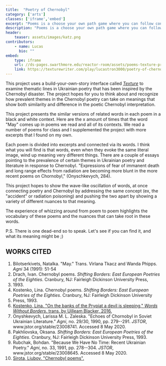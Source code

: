 ```yaml
---
title:  "Poetry of Chernobyl"
category: ['arts']
classes: ['iframe','embed']
excerpt: "Poems is a choose your own path game where you can follow connections between the imagery of poems about Chernobyl. "
description: "Poems is a choose your own path game where you can follow connections between the imagery of poems about Chernobyl. The project hopes you will see how similar ideas or words have propagated in the poetry about Chernobyl, but can take on meanings far different from one another. As I made the project I thought about why certain poems were alike and how they informed each other. "
header: 
    teaser: assets/images/katz.png
contributors:
    - name: Lucas 
      bio: ""
embed:
    type: iframe
    url: //ds-pages.swarthmore.edu/reactor-room/assets/poems-texture-project.html
    link: https://texturewriter.com/play/lucastron3000/poetry-of-chernobyl-/info
---
```


This project uses a build-your-own-story interface called [*Texture*](https://texturewriter.com/) to
examine thematic lines in Ukrainian poetry that has been inspired by the
Chernobyl disaster. The project hopes for you to think about and
recognize how prevalent themes in the Chernobyl poetry can take on
meanings that show both similarity and difference in the poetic
Chernobyl interpretation.

This project presents the similar versions of related words in each poem
in a black and white context. Here are the x amount of times that the
word "May" comes up in poems we read and all of its contexts. We read a
number of poems for class and I supplemented the project with more
excerpts that I found on my own.

Each poem is divided into excerpts and connected via its words. I think
what you will find is that words, even when they evoke the same literal
image, wind up meaning very different things. There are a couple of
essays pointing to the prevalence of certain themes in Ukrainian poetry
and literature in response to Chernobyl. "Expressions of fear of
immanent death and long range effects from radiation are becoming more
blunt in the more recent poems on Chornobyl," (Onyschkevych, 284).

This project hopes to show the wave-like oscillation of words, at once
connecting poetry and Chernobyl by addressing the same concept (ex, the
"accident" or radiation poisoning) and pushing the two apart by showing
a variety of different nuances to that meaning.

The experience of whizzing around from poem to poem highlights the
vocabulary of these poems and the nuances that can take root in these
words.

P.S. There is one dead-end so to speak. Let's see if you can find it,
and what its meaning might be ;)

## WORKS CITED


<div class="footnotes">
    <ol>
        <li>Bilotserkivets, Natalka. "May." Trans. Virlana Tkacz and Wanda Phipps. <em>Agni</em> 34 (1991): 51-54</li>
        <li>Drach, Ivan. Chernobyl poems. <em>Shifting Borders: East European Poetries of the Eighties</em>. Cranbury, NJ: Fairleigh Dickinson University Press,</li>
        <li>1993.</li>
        <li>Kostenko, Lina. Chernobyl poems. <em>Shifting Borders: East European Poetries of the Eighties</em>. Cranbury, NJ: Fairleigh Dickinson University</li>
        <li>Press, 1993.</li>
        <li><a href="https://www.wordswithoutborders.org/dispatches/article/chernobyl-poems-lina-kostenko-uilleam-blacker">Kostenko, Lina. "On the banks of the Prypiat a devil is sleeping," <em>Words Without Borders</em>. trans. by Uilleam Blacker, 2016.</a></li>
        <li>Onyshkevych, Larissa M. L. Zaleska. "Echoes of Chornobyl in Soviet Ukrainian Literature." <em>Agni</em>, no. 29/30, 1990, pp. 279--291. <em>JSTOR</em>, www.jstor.org/stable/23008741. Accessed 8 May 2020.</li>
        <li>Pakhliovska, Oksana. <em>Shifting Borders: East European Poetries of the Eighties</em>. Cranbury, NJ: Fairleigh Dickinson University Press, 1993.</li>
        <li>Rubchak, Bohdan. "Because We Have No Time: Recent Ukrainian Poetry." <em>Agni</em>, no. 33, 1991, pp. 278--304. <em>JSTOR</em>, www.jstor.org/stable/23008645. Accessed 8 May 2020.</li>
        <li><a href="https://brians.wsu.edu/the-chernobyl-poems/">Sirota, Liubov. "Chernobyl poems".</a></li>
    </ol>
</div>

